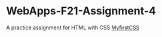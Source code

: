 # WebApps-F21-Assignment-4
A practice assignment for HTML with CSS
<a href="https://44-563-webapps-f21.github.io/webapps-f21-assignment-4-SarathArrepu/play.html">MyfirstCSS</a>
